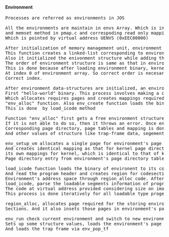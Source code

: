 #### Environment 
<pre>
Processes are referred as environments in JOS

All the environments are maintain in envs Array. Which is initialized using boot_alloc
and memset method in pmap.c and correspoding read only mapping is created via boot_map_region  
Which is pointed by virtual address UENVS (0xEEC00000)

After initialization of memory management unit, environment related data-structures are   Intialized. The first step in this process is to call env_init function from init.c.
This function creates a linked-list corresponding to environments array.
Also it initialized the enivonment structure while adding them to list.
The order of environment structure is same as that in environent array.
This is done because after loading environment binary, kernel run environment
At index 0 of environment array. So correct order is necesary to place first environment on
Correct index. 

After environment data-structures are initialized, an environment is created for the 
First "hello-world" binary. This process involves making a call to env_create,  
Which allocates requires pages and creates mappings required for the environment through
"env_alloc" function. Also env_create function loads the binary at environment's address space.
This is done  by load_icode method

Function "env_alloc" first gets a free environment structure for from env_free list.
If it is not able to do so, then it throws an error. Once environment structure is obtained.
Corresponding page directory, page tables and mapping is done in "env_setup_vm" function.
And other values of structure like trap-frame data, segement registers etc are set up.

env_setup_vm allocates a single page for environment's page directory.
And creates identical mapping as that for kernel page directory, as each environment has
its own mappings for kernel, which is identical to that of kernel's page directory.
Page directory entry from environment's page directory table is done in itself.

load_icode function loads the binary of environent to its corresponding ELF structure
And read the program header and creates region for codesection and stack from ELF, in
Environment's address space through region_alloc code. After allocation of regions,
load_icode, parse the loadable segments information of program header, and loads
The code at virtual address provided considering size on image and size on address space.
This process is done iteratively for all loadable type progeam headers.

region_alloc, allocates page required for the storing environment's binary code and stack  
Sections. And it also insets those pages in environment's page directoy.

env_run check current environment and switch to new environment  (currenv is not NULL)  
Sets up some structure values, loads the environment's page directory to in CR3 register.
And loads the trap frame via env_pop_tf


</pre>
